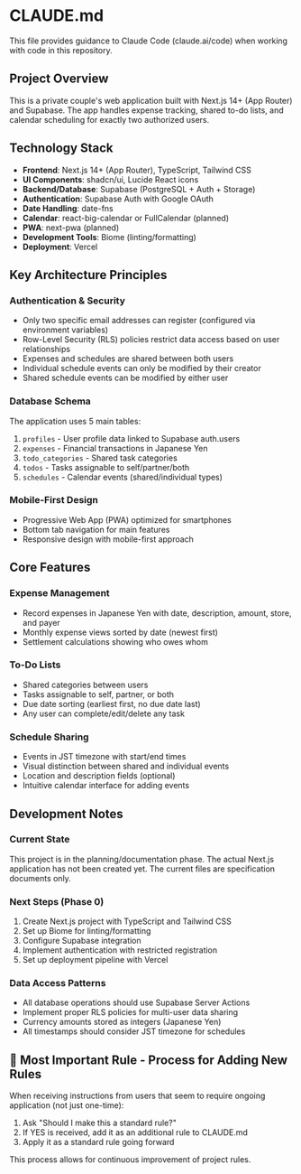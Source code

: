 # CLAUDE.md

This file provides guidance to Claude Code (claude.ai/code) when working with code in this repository.

## Project Overview

This is a private couple's web application built with Next.js 14+ (App Router) and Supabase. The app handles expense tracking, shared to-do lists, and calendar scheduling for exactly two authorized users.

## Technology Stack

- **Frontend**: Next.js 14+ (App Router), TypeScript, Tailwind CSS
- **UI Components**: shadcn/ui, Lucide React icons
- **Backend/Database**: Supabase (PostgreSQL + Auth + Storage)
- **Authentication**: Supabase Auth with Google OAuth
- **Date Handling**: date-fns
- **Calendar**: react-big-calendar or FullCalendar (planned)
- **PWA**: next-pwa (planned)
- **Development Tools**: Biome (linting/formatting)
- **Deployment**: Vercel

## Key Architecture Principles

### Authentication & Security
- Only two specific email addresses can register (configured via environment variables)
- Row-Level Security (RLS) policies restrict data access based on user relationships
- Expenses and schedules are shared between both users
- Individual schedule events can only be modified by their creator
- Shared schedule events can be modified by either user

### Database Schema
The application uses 5 main tables:
1. `profiles` - User profile data linked to Supabase auth.users
2. `expenses` - Financial transactions in Japanese Yen
3. `todo_categories` - Shared task categories
4. `todos` - Tasks assignable to self/partner/both
5. `schedules` - Calendar events (shared/individual types)

### Mobile-First Design
- Progressive Web App (PWA) optimized for smartphones
- Bottom tab navigation for main features
- Responsive design with mobile-first approach

## Core Features

### Expense Management
- Record expenses in Japanese Yen with date, description, amount, store, and payer
- Monthly expense views sorted by date (newest first)
- Settlement calculations showing who owes whom

### To-Do Lists
- Shared categories between users
- Tasks assignable to self, partner, or both
- Due date sorting (earliest first, no due date last)
- Any user can complete/edit/delete any task

### Schedule Sharing
- Events in JST timezone with start/end times
- Visual distinction between shared and individual events
- Location and description fields (optional)
- Intuitive calendar interface for adding events

## Development Notes

### Current State
This project is in the planning/documentation phase. The actual Next.js application has not been created yet. The current files are specification documents only.

### Next Steps (Phase 0)
1. Create Next.js project with TypeScript and Tailwind CSS
2. Set up Biome for linting/formatting
3. Configure Supabase integration
4. Implement authentication with restricted registration
5. Set up deployment pipeline with Vercel

### Data Access Patterns
- All database operations should use Supabase Server Actions
- Implement proper RLS policies for multi-user data sharing
- Currency amounts stored as integers (Japanese Yen)
- All timestamps should consider JST timezone for schedules

## 🔨 Most Important Rule - Process for Adding New Rules
When receiving instructions from users that seem to require ongoing application (not just one-time):

1. Ask "Should I make this a standard rule?"
2. If YES is received, add it as an additional rule to CLAUDE.md
3. Apply it as a standard rule going forward

This process allows for continuous improvement of project rules.